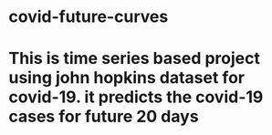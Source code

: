 # covid-future-curves
# This is time series based project using john hopkins dataset for covid-19. it predicts the covid-19 cases for future 20 days

